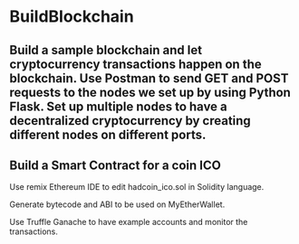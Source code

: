# BuildBlockchain
## Build a sample blockchain and let cryptocurrency transactions happen on the blockchain. Use Postman to send GET and POST requests to the nodes we set up by using Python Flask. Set up multiple nodes to have a decentralized cryptocurrency by creating different nodes on different ports.

## Build a Smart Contract for a coin ICO
Use remix Ethereum IDE to edit hadcoin_ico.sol in Solidity language.

Generate bytecode and ABI to be used on MyEtherWallet.

Use Truffle Ganache to have example accounts and monitor the transactions.
